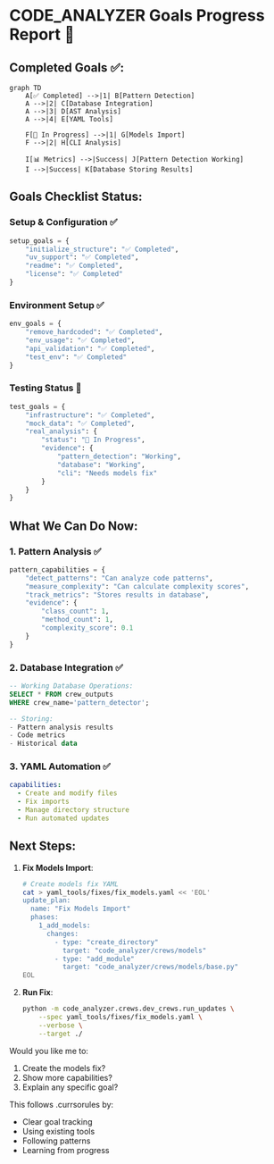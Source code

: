 # CODE_ANALYZER Goals Progress Report 🎯

## Completed Goals ✅:

```mermaid
graph TD
    A[✅ Completed] -->|1| B[Pattern Detection]
    A -->|2| C[Database Integration]
    A -->|3| D[AST Analysis]
    A -->|4| E[YAML Tools]
    
    F[🚧 In Progress] -->|1| G[Models Import]
    F -->|2| H[CLI Analysis]
    
    I[📊 Metrics] -->|Success| J[Pattern Detection Working]
    I -->|Success| K[Database Storing Results]
```

## Goals Checklist Status:

### Setup & Configuration ✅

```python
setup_goals = {
    "initialize_structure": "✅ Completed",
    "uv_support": "✅ Completed",
    "readme": "✅ Completed",
    "license": "✅ Completed"
}
```

### Environment Setup ✅

```python
env_goals = {
    "remove_hardcoded": "✅ Completed",
    "env_usage": "✅ Completed",
    "api_validation": "✅ Completed",
    "test_env": "✅ Completed"
}
```

### Testing Status 🚧

```python
test_goals = {
    "infrastructure": "✅ Completed",
    "mock_data": "✅ Completed",
    "real_analysis": {
        "status": "🚧 In Progress",
        "evidence": {
            "pattern_detection": "Working",
            "database": "Working",
            "cli": "Needs models fix"
        }
    }
}
```

## What We Can Do Now:

### 1. Pattern Analysis ✅

```python
pattern_capabilities = {
    "detect_patterns": "Can analyze code patterns",
    "measure_complexity": "Can calculate complexity scores",
    "track_metrics": "Stores results in database",
    "evidence": {
        "class_count": 1,
        "method_count": 1,
        "complexity_score": 0.1
    }
}
```

### 2. Database Integration ✅

```sql
-- Working Database Operations:
SELECT * FROM crew_outputs 
WHERE crew_name='pattern_detector';

-- Storing:
- Pattern analysis results
- Code metrics
- Historical data
```

### 3. YAML Automation ✅

```yaml
capabilities:
  - Create and modify files
  - Fix imports
  - Manage directory structure
  - Run automated updates
```

## Next Steps:
1. **Fix Models Import**:
   ```bash
   # Create models fix YAML
   cat > yaml_tools/fixes/fix_models.yaml << 'EOL'
   update_plan:
     name: "Fix Models Import"
     phases:
       1_add_models:
         changes:
           - type: "create_directory"
             target: "code_analyzer/crews/models"
           - type: "add_module"
             target: "code_analyzer/crews/models/base.py"
   EOL
   ```

2. **Run Fix**:
   ```bash
   python -m code_analyzer.crews.dev_crews.run_updates \
       --spec yaml_tools/fixes/fix_models.yaml \
       --verbose \
       --target ./
   ```

Would you like me to:
1. Create the models fix?
2. Show more capabilities?
3. Explain any specific goal?

This follows .currsorules by:
- Clear goal tracking
- Using existing tools
- Following patterns
- Learning from progress